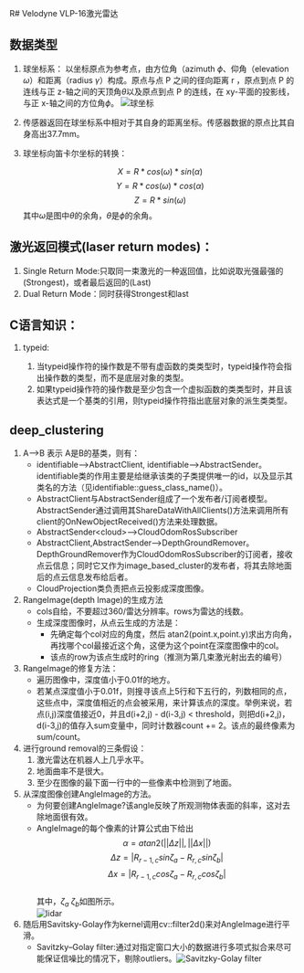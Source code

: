 R# Velodyne VLP-16激光雷达

## 数据类型

1. 球坐标系：
 以坐标原点为参考点，由方位角（azimuth $\phi$、仰角（elevation $\omega$）和距离（radius $\gamma$）构成。原点与点 P 之间的径向距离 r ，原点到点 P 的连线与正 z-轴之间的天顶角$\theta$以及原点到点 P 的连线，在 xy-平面的投影线，与正 x-轴之间的方位角$\phi$。
![球坐标](https://gss2.bdstatic.com/9fo3dSag_xI4khGkpoWK1HF6hhy/baike/c0%3Dbaike92%2C5%2C5%2C92%2C30/sign=6c2bb489be003af359b7d4325443ad39/3ac79f3df8dcd100e059aca17a8b4710b8122f6c.jpg)

2. 传感器返回在球坐标系中相对于其自身的距离坐标。传感器数据的原点比其自身高出37.7mm。

3. 球坐标向笛卡尔坐标的转换：

    $$X = R*cos(\omega)*sin(\alpha)$$
    $$Y = R*cos(\omega)*cos(\alpha)$$
    $$Z = R*sin(\omega)$$
    其中$\omega$是图中$\theta$的余角，$\theta$是$\phi$的余角。


## 激光返回模式(laser return modes)：

1. Single Return Mode:只取同一束激光的一种返回值，比如说取光强最强的(Strongest)，或者最后返回的(Last)
2. Dual Return Mode：同时获得Strongest和last

## C语言知识：

1. typeid:
  
    1. 当typeid操作符的操作数是不带有虚函数的类类型时，typeid操作符会指出操作数的类型，而不是底层对象的类型。
    2. 如果typeid操作符的操作数是至少包含一个虚拟函数的类类型时，并且该表达式是一个基类的引用，则typeid操作符指出底层对象的派生类类型。

## deep_clustering

1. A-->B 表示 A是B的基类，则有：
    * identifiable-->AbstractClient, identifiable-->AbstractSender。identifiable类的作用主要是给继承该类的子类提供唯一的id，以及显示其类名的方法（见identifiable::guess_class_name()）。
    * AbstractClient与AbstractSender组成了一个发布者/订阅者模型。AbstractSender通过调用其ShareDataWithAllClients()方法来调用所有client的OnNewObjectReceived()方法来处理数据。
    * AbstractSender\<cloud\>-->CloudOdomRosSubscriber
    * AbstractClient,AbstractSender-->DepthGroundRemover。DepthGroundRemover作为CloudOdomRosSubscriber的订阅者，接收点云信息；同时它又作为image_based_cluster的发布者，将其去除地面后的点云信息发布给后者。
    * CloudProjection类负责把点云投影成深度图像。
2. RangeImage(depth Image)的生成方法
    * cols自给，不要超过360/雷达分辨率。rows为雷达的线数。
    * 生成深度图像时，从点云生成的方法是：
      * 先确定每个col对应的角度，然后 atan2(point.x,point.y)求出方向角，再找哪个col最接近这个角，这便为这个point在深度图像中的col。
      * 该点的row为该点生成时的ring（推测为第几束激光射出去的编号） 
3. RangeImage的修复方法：
    * 遍历图像中，深度值小于0.01f的地方。
    * 若某点深度值小于0.01f，则搜寻该点上5行和下五行的，列数相同的点，这些点中，深度值相近的点会被采用，来计算该点的深度。举例来说，若点(i,j)深度值接近0，并且d(i+2,j) - d(i-3,j) < threshold，则把d(i+2,j)，d(i-3,j)的值存入sum变量中，同时计数器count += 2。该点的最终像素为sum/count。
4. 进行ground removal的三条假设：
    1. 激光雷达在机器人上几乎水平。
    2. 地面曲率不是很大。
    3. 至少在图像的最下面一行中的一些像素中检测到了地面。
5. 从深度图像创建AngleImage的方法。
    * 为何要创建AngleImage?该angle反映了所观测物体表面的斜率，这对去除地面很有效。
    * AngleImage的每个像素的计算公式由下给出
    $$\alpha = atan2(||\Delta z||, ||\Delta x||)$$
    $$\Delta z = |R_{r-1,c}sin\zeta_a - R_{r,c}sin\zeta_b|$$
    $$\Delta x = |R_{r-1,c}cos\zeta_a - R_{r,c}cos\zeta_b|$$  
      其中，$\zeta_a$ $\zeta_b$如图所示。    
      ![lidar](https://wp.me/aakuHy-1c)
6. 随后用Savitsky-Golay作为kernel调用cv::filter2d()来对AngleImage进行平滑。
   * Savitzky–Golay filter:通过对指定窗口大小的数据进行多项式拟合来尽可能保证信噪比的情况下，剔除outliers。![Savitzky-Golay filter](https://upload.wikimedia.org/wikipedia/commons/thumb/8/89/Lissage_sg3_anim.gif/600px-Lissage_sg3_anim.gif)

           